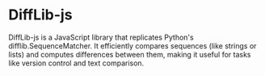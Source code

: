 # DiffLib-js
DiffLib-js is a JavaScript library that replicates Python's difflib.SequenceMatcher. It efficiently compares sequences (like strings or lists) and computes differences between them, making it useful for tasks like version control and text comparison.
